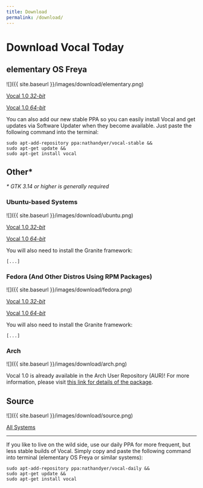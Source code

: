 ```yaml
---
title: Download
permalink: /download/
---
```


# Download Vocal Today

## elementary OS Freya

![]({{ site.baseurl }}/images/download/elementary.png)

[Vocal 1.0 *32-bit*](http://sourceforge.net/projects/vocalpodcast/files/vocal_1.0_i386.deb/download)

[Vocal 1.0 *64-bit*](http://sourceforge.net/projects/vocalpodcast/files/vocal_1.0_amd64.deb/download)

You can also add our new stable PPA so you can easily install Vocal and get updates via Software Updater when they become available. Just paste the following command into the terminal:

```
sudo apt-add-repository ppa:nathandyer/vocal-stable &&
sudo apt-get update &&
sudo apt-get install vocal
```

## Other*

*\* GTK 3.14 or higher is generally required*

### Ubuntu-based Systems

![]({{ site.baseurl }}/images/download/ubuntu.png)

[Vocal 1.0 *32-bit*](http://sourceforge.net/projects/vocalpodcast/files/vocal_1.0_i386.deb/download)

[Vocal 1.0 *64-bit*](http://sourceforge.net/projects/vocalpodcast/files/vocal_1.0_amd64.deb/download)

You will also need to install the Granite framework:

`[...]`

### Fedora (And Other Distros Using RPM Packages)

![]({{ site.baseurl }}/images/download/fedora.png)

[Vocal 1.0 *32-bit*](http://sourceforge.net/projects/vocalpodcast/files/vocal-1.0-1.fc21.i686.rpm/download)

[Vocal 1.0 *64-bit*](http://sourceforge.net/projects/vocalpodcast/files/vocal-1.0-1.fc21.x86_64.rpm/download)

You will also need to install the Granite framework:

`[...]`

### Arch

![]({{ site.baseurl }}/images/download/arch.png)

Vocal 1.0 is already available in the Arch User Repository (AUR)! For more information, please visit [this link for details of the package](https://aur.archlinux.org/packages/vocal-stable/).

## Source

![]({{ site.baseurl }}/images/download/source.png)

[All Systems](http://sourceforge.net/projects/vocalpodcast/files/vocal_1.0.tar.gz/download)

---

If you like to live on the wild side, use our daily PPA for more frequent, but less stable builds of Vocal. Simply copy and paste the following command into terminal (elementary OS Freya or similar systems):

```
sudo apt-add-repository ppa:nathandyer/vocal-daily &&
sudo apt-get update &&
sudo apt-get install vocal
```